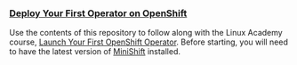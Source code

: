 ### [Deploy Your First Operator on OpenShift](https://linuxacademy.com/cp/modules/view/id/292)

Use the contents of this repository to follow along with the Linux Academy
course, [Launch Your First OpenShift Operator](https://linuxacademy.com/cp/modules/view/id/292). Before starting, you will need to have the latest version of [MiniShift](https://github.com/minishift/minishift) installed. 
